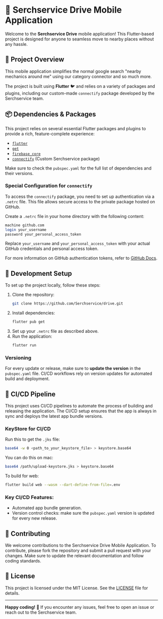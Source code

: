 # 📱 Serchservice Drive Mobile Application

Welcome to the **Serchservice Drive** mobile application! This Flutter-based project is designed for anyone to seamless move to nearby places without any hassle.

## 🚀 Project Overview

This mobile application simplifies the normal google search "nearby mechanics around me" using our category connector and so much more.

The project is built using **Flutter** 🐦 and relies on a variety of packages and plugins, including our custom-made `connectify` package developed by the Serchservice team.

## 📦 Dependencies & Packages

This project relies on several essential Flutter packages and plugins to provide a rich, feature-complete experience:

- [`flutter`](https://flutter.dev/)
- [`get`](https://pub.dev/packages/get)
- [`firebase_core`](https://pub.dev/packages/firebase_core)
- [`connectify`](https://github.com/Serchservice/connectify) (Custom Serchservice package)

Make sure to check the `pubspec.yaml` for the full list of dependencies and their versions.

### Special Configuration for `connectify`

To access the `connectify` package, you need to set up authentication via a `.netrc` file. This file allows secure access to the private package hosted on GitHub.

Create a `.netrc` file in your home directory with the following content:

```bash
machine github.com
login your_username
password your_personal_access_token
```

Replace `your_username` and `your_personal_access_token` with your actual GitHub credentials and personal access token.

For more information on GitHub authentication tokens, refer to [GitHub Docs](https://docs.github.com/en/rest).

## 🚧 Development Setup

To set up the project locally, follow these steps:

1. Clone the repository:
   ```bash
   git clone https://github.com/Serchservice/drive.git
   ```
2. Install dependencies:
   ```bash
   flutter pub get
   ```
3. Set up your `.netrc` file as described above.
4. Run the application:
   ```bash
   flutter run
   ```

### Versioning

For every update or release, make sure to **update the version** in the `pubspec.yaml` file. CI/CD workflows rely on version updates for automated build and deployment.

## 🔧 CI/CD Pipeline

This project uses CI/CD pipelines to automate the process of building and releasing the application. The CI/CD setup ensures that the app is always in sync and deploys the latest app bundle versions.

### KeyStore for CI/CD

Run this to get the `.jks` file:

```bash
base64 -w 0 <path_to_your_keystore_file> > keystore.base64
```

You can do this on mac:

```bash
base64 /path/upload-keystore.jks > keystore.base64
```

To build for web:
```bash
flutter build web --wasm --dart-define-from-file=.env
```

### Key CI/CD Features:
- Automated app bundle generation.
- Version control checks: make sure the `pubspec.yaml` version is updated for every new release.

## 🤝 Contributing

We welcome contributions to the Serchservice Drive Mobile Application. To contribute, please fork the repository and submit a pull request with your changes. Make sure to update the relevant documentation and follow coding standards.

## 📄 License

This project is licensed under the MIT License. See the [LICENSE](LICENSE) file for details.

---

**Happy coding!** 🎉 If you encounter any issues, feel free to open an issue or reach out to the Serchservice team.